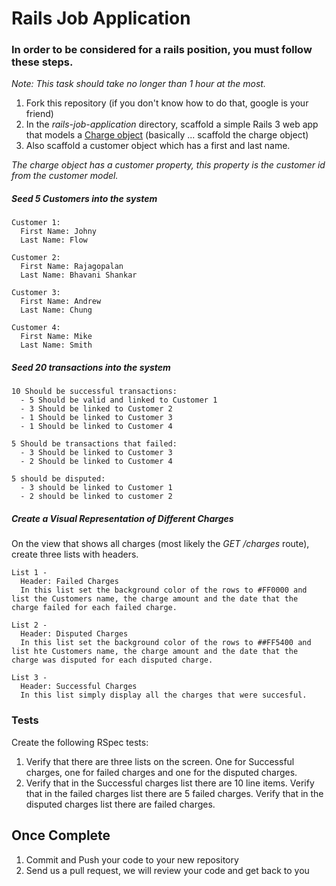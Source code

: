 # Rails Job Application

### In order to be considered for a rails position, you must follow these steps.
*Note: This task should take no longer than 1 hour at the most.*

1. Fork this repository (if you don't know how to do that, google is your friend)
2. In the *rails-job-application* directory, scaffold a simple Rails 3 web app that models a [Charge object](https://stripe.com/docs/api#charge_object) (basically ... scaffold the charge object)
3. Also scaffold a customer object which has a first and last name. 

*The charge object has a customer property, this property is the customer id from the customer model.*

##### Seed 5 Customers into the system
    Customer 1: 
      First Name: Johny 
      Last Name: Flow

    Customer 2: 
      First Name: Rajagopalan
      Last Name: Bhavani Shankar

    Customer 3: 
      First Name: Andrew
      Last Name: Chung

    Customer 4: 
      First Name: Mike
      Last Name: Smith

  
##### Seed 20 transactions into the system

    10 Should be successful transactions:
      - 5 Should be valid and linked to Customer 1
      - 3 Should be linked to Customer 2
      - 1 Should be linked to Customer 3
      - 1 Should be linked to Customer 4
    
    5 Should be transactions that failed:
      - 3 Should be linked to Customer 3
      - 2 Should be linked to Customer 4
    
    5 should be disputed:
      - 3 should be linked to Customer 1
      - 2 should be linked to customer 2


##### Create a Visual Representation of Different Charges
On the view that shows all charges (most likely the *GET /charges* route), create three lists with headers. 

    List 1 - 
      Header: Failed Charges
      In this list set the background color of the rows to #FF0000 and list the Customers name, the charge amount and the date that the charge failed for each failed charge. 

    List 2 - 
      Header: Disputed Charges
      In this list set the background color of the rows to ##FF5400 and list hte Customers name, the charge amount and the date that the charge was disputed for each disputed charge. 

    List 3 - 
      Header: Successful Charges
      In this list simply display all the charges that were succesful. 

### Tests

Create the following RSpec tests:

  1.  Verify that there are three lists on the screen. One for Successful charges, one for failed charges and one for the disputed charges. 
  2.  Verify that in the Successful charges list there are 10 line items. Verify that in the failed charges list there are 5 failed charges. Verify that in the disputed charges list there are failed charges. 

## Once Complete
1. Commit and Push your code to your new repository
2. Send us a pull request, we will review your code and get back to you



